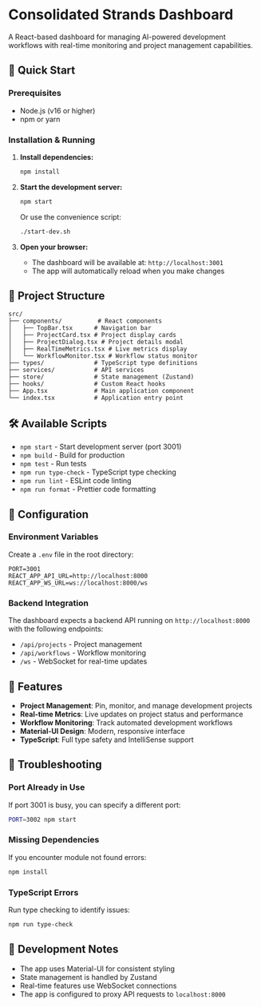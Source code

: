 # Consolidated Strands Dashboard

A React-based dashboard for managing AI-powered development workflows with real-time monitoring and project management capabilities.

## 🚀 Quick Start

### Prerequisites
- Node.js (v16 or higher)
- npm or yarn

### Installation & Running

1. **Install dependencies:**
   ```bash
   npm install
   ```

2. **Start the development server:**
   ```bash
   npm start
   ```
   
   Or use the convenience script:
   ```bash
   ./start-dev.sh
   ```

3. **Open your browser:**
   - The dashboard will be available at: `http://localhost:3001`
   - The app will automatically reload when you make changes

## 📁 Project Structure

```
src/
├── components/          # React components
│   ├── TopBar.tsx      # Navigation bar
│   ├── ProjectCard.tsx # Project display cards
│   ├── ProjectDialog.tsx # Project details modal
│   ├── RealTimeMetrics.tsx # Live metrics display
│   └── WorkflowMonitor.tsx # Workflow status monitor
├── types/              # TypeScript type definitions
├── services/           # API services
├── store/              # State management (Zustand)
├── hooks/              # Custom React hooks
├── App.tsx             # Main application component
└── index.tsx           # Application entry point
```

## 🛠 Available Scripts

- `npm start` - Start development server (port 3001)
- `npm build` - Build for production
- `npm test` - Run tests
- `npm run type-check` - TypeScript type checking
- `npm run lint` - ESLint code linting
- `npm run format` - Prettier code formatting

## 🔧 Configuration

### Environment Variables
Create a `.env` file in the root directory:

```env
PORT=3001
REACT_APP_API_URL=http://localhost:8000
REACT_APP_WS_URL=ws://localhost:8000/ws
```

### Backend Integration
The dashboard expects a backend API running on `http://localhost:8000` with the following endpoints:
- `/api/projects` - Project management
- `/api/workflows` - Workflow monitoring
- `/ws` - WebSocket for real-time updates

## 🎨 Features

- **Project Management**: Pin, monitor, and manage development projects
- **Real-time Metrics**: Live updates on project status and performance
- **Workflow Monitoring**: Track automated development workflows
- **Material-UI Design**: Modern, responsive interface
- **TypeScript**: Full type safety and IntelliSense support

## 🐛 Troubleshooting

### Port Already in Use
If port 3001 is busy, you can specify a different port:
```bash
PORT=3002 npm start
```

### Missing Dependencies
If you encounter module not found errors:
```bash
npm install
```

### TypeScript Errors
Run type checking to identify issues:
```bash
npm run type-check
```

## 📝 Development Notes

- The app uses Material-UI for consistent styling
- State management is handled by Zustand
- Real-time features use WebSocket connections
- The app is configured to proxy API requests to `localhost:8000`

